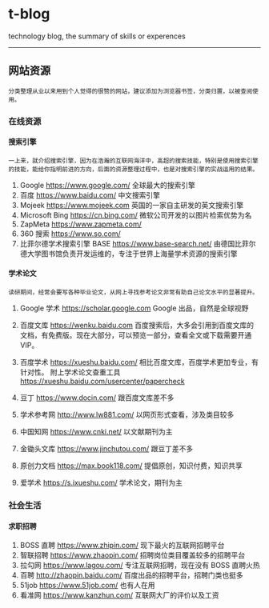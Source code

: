 # t-blog

technology blog, the summary of skills or experences

----

## 网站资源

    分类整理从业以来用到个人觉得的很赞的网站，建议添加为浏览器书签，分类归置，以被查阅使用。

### 在线资源

#### 搜索引擎

    一上来，就介绍搜索引擎，因为在浩瀚的互联网海洋中，高超的搜索技能，特别是使用搜索引擎的技能，能给你指明前进的方向，后面的资源整理过程中，也是对搜索引擎的实战运用的结果。

1. Google <https://www.google.com/>
   全球最大的搜索引擎
2. 百度 <https://www.baidu.com/>
   中文搜索引擎
3. Mojeek <https://www.mojeek.com>
   英国的一家自主研发的英文搜索引擎
4. Microsoft Bing <https://cn.bing.com/>
   微软公司开发的以图片检索优势为名
5. ZapMeta <https://www.zapmeta.com/>
6. 360 搜索 <https://www.so.com/>
7. 比菲尔德学术搜索引擎 BASE <https://www.base-search.net/>
   由德国比菲尔德大学图书馆负责开发运维的，专注于世界上海量学术资源的搜索引擎

#### 学术论文

    读研期间，经常会要写各种毕业论文，从网上寻找参考论文非常有助自己论文水平的显著提升。

1. Google 学术 <https://scholar.google.com>
   Google 出品，自然是全球视野

1. 百度文库 <https://wenku.baidu.com>
   百度搜索后，大多会引用到百度文库的文档，有免费版。现在大部分，可以预览一部分，查看全文或下载需要开通 VIP。
1. 百度学术 <https://xueshu.baidu.com/>
   相比百度文库，百度学术更加专业，有针对性。
   附上学术论文查重工具 <https://xueshu.baidu.com/usercenter/papercheck>
1. 豆丁 <https://www.docin.com/>
   跟百度文库差不多
1. 学术参考网 <http://www.lw881.com/>
   以网页形式查看，涉及类目较多
1. 中国知网 <https://www.cnki.net/>
   以文献期刊为主
1. 金锄头文库 <https://www.jinchutou.com/>
   跟豆丁差不多
1. 原创力文档 <https://max.book118.com/>
   提倡原创，知识付费，知识共享
1. 爱学术 <https://s.ixueshu.com/>
   学术论文，期刊为主

### 社会生活

#### 求职招聘

1. BOSS 直聘 <https://www.zhipin.com/>
   现下最火的互联网招聘平台
2. 智联招聘 <https://www.zhaopin.com/>
   招聘岗位类目覆盖较多的招聘平台
3. 拉勾网 <https://www.lagou.com/>
   专注互联网招聘，现在没有 BOSS 直聘火热
4. 百聘 <http://zhaopin.baidu.com/>
   百度出品的招聘平台，招聘门类也挺多
5. 51job <https://www.51job.com/>
   也有人在用
6. 看准网 <https://www.kanzhun.com/>
   互联网大厂的评价以及工资
